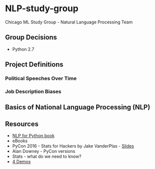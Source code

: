 # NLP-study-group
Chicago ML Study Group - Natural Language Processing Team

## Group Decisions
* Python 2.7

## Project Definitions

### Political Speeches Over Time

### Job Description Biases

## Basics of National Language Processing (NLP)

## Resources
* [NLP for Python book](http://www.nltk.org/book/)
* eBooks
* PyCon 2016 - Stats for Hackers by Jake VanderPlas - [Slides](https://speakerdeck.com/jakevdp/statistics-for-hackers)
* Alan Downey - PyCon versions
* Stats - what do we need to know?
* [4 Demos](http://text-processing.com/demo/)
